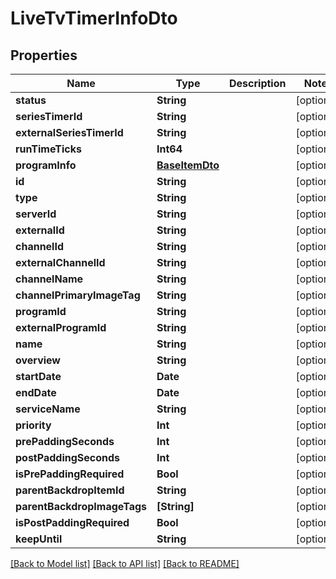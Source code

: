 # LiveTvTimerInfoDto

## Properties
Name | Type | Description | Notes
------------ | ------------- | ------------- | -------------
**status** | **String** |  | [optional] 
**seriesTimerId** | **String** |  | [optional] 
**externalSeriesTimerId** | **String** |  | [optional] 
**runTimeTicks** | **Int64** |  | [optional] 
**programInfo** | [**BaseItemDto**](BaseItemDto.md) |  | [optional] 
**id** | **String** |  | [optional] 
**type** | **String** |  | [optional] 
**serverId** | **String** |  | [optional] 
**externalId** | **String** |  | [optional] 
**channelId** | **String** |  | [optional] 
**externalChannelId** | **String** |  | [optional] 
**channelName** | **String** |  | [optional] 
**channelPrimaryImageTag** | **String** |  | [optional] 
**programId** | **String** |  | [optional] 
**externalProgramId** | **String** |  | [optional] 
**name** | **String** |  | [optional] 
**overview** | **String** |  | [optional] 
**startDate** | **Date** |  | [optional] 
**endDate** | **Date** |  | [optional] 
**serviceName** | **String** |  | [optional] 
**priority** | **Int** |  | [optional] 
**prePaddingSeconds** | **Int** |  | [optional] 
**postPaddingSeconds** | **Int** |  | [optional] 
**isPrePaddingRequired** | **Bool** |  | [optional] 
**parentBackdropItemId** | **String** |  | [optional] 
**parentBackdropImageTags** | **[String]** |  | [optional] 
**isPostPaddingRequired** | **Bool** |  | [optional] 
**keepUntil** | **String** |  | [optional] 

[[Back to Model list]](../README.md#documentation-for-models) [[Back to API list]](../README.md#documentation-for-api-endpoints) [[Back to README]](../README.md)


